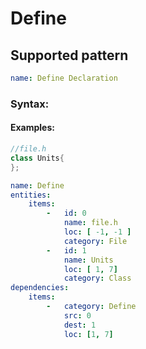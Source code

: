 # Define


## Supported pattern
```yaml
name: Define Declaration
```
### Syntax: 

#### Examples: 

```cpp
//file.h
class Units{
};
```

```yaml
name: Define
entities:
    items:
        -   id: 0
            name: file.h
            loc: [ -1, -1 ]
            category: File
        -   id: 1
            name: Units
            loc: [ 1, 7]
            category: Class
dependencies:
    items:
        -   category: Define
            src: 0
            dest: 1
            loc: [1, 7]

```